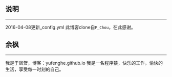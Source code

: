 说明
----------
---
2016-04-08更新_config.yml
此博客clone自`P_Chou`，在此感谢。

余枫
----------
---
我是于凤贺，博客：yufenghe.github.io
我是一名程序猿，快乐的工作，愉快的生活，享受每一时刻的自己。
